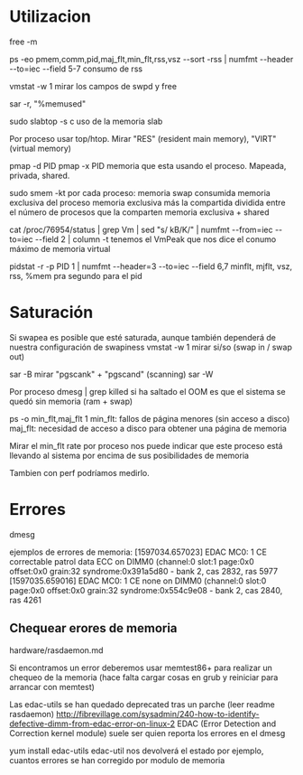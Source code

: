 # Utilizacion
free -m

ps -eo pmem,comm,pid,maj_flt,min_flt,rss,vsz --sort -rss | numfmt --header --to=iec --field 5-7
  consumo de rss

vmstat -w 1
  mirar los campos de swpd y free

sar -r, "%memused"


sudo slabtop -s c
  uso de la memoria slab


Por proceso usar top/htop.
Mirar "RES" (resident main memory), "VIRT" (virtual memory)

pmap -d PID
pmap -x PID
  memoria que esta usando el proceso. Mapeada, privada, shared.

sudo smem -kt
  por cada proceso:
    memoria swap consumida
    memoria exclusiva del proceso
    memoria exclusiva más la compartida dividida entre el número de procesos que la comparten
    memoria exclusiva + shared

cat /proc/76954/status | grep Vm | sed "s/ kB/K/" | numfmt --from=iec --to=iec --field 2 | column -t
  tenemos el VmPeak que nos dice el conumo máximo de memoria virtual

pidstat -r -p PID 1 | numfmt --header=3 --to=iec --field 6,7
  minflt, mjflt, vsz, rss, %mem pra segundo para el pid


# Saturación
Si swapea es posible que esté saturada, aunque también dependerá de nuestra configuración de swapiness
vmstat -w 1
  mirar si/so (swap in / swap out)

sar -B
  mirar "pgscank" + "pgscand" (scanning)
sar -W


Por proceso
dmesg | grep killed
  si ha saltado el OOM es que el sistema se quedó sin memoria (ram + swap)

ps -o min_flt,maj_flt 1
  min_flt: fallos de página menores (sin acceso a disco)
  maj_flt: necesidad de acceso a disco para obtener una página de memoria

Mirar el min_flt rate por proceso nos puede indicar que este proceso está llevando al sistema por encima de sus posibilidades de memoria

Tambien con perf podríamos medirlo.



# Errores
dmesg

ejemplos de errores de memoria:
[1597034.657023] EDAC MC0: 1 CE correctable patrol data ECC on DIMM0 (channel:0 slot:1 page:0x0 offset:0x0 grain:32 syndrome:0x391a5d80 - bank 2, cas 2832, ras 5977
[1597035.659016] EDAC MC0: 1 CE none on DIMM0 (channel:0 slot:0 page:0x0 offset:0x0 grain:32 syndrome:0x554c9e08 - bank 2, cas 2840, ras 4261

## Chequear erores de memoria
hardware/rasdaemon.md

Si encontramos un error deberemos usar memtest86+ para realizar un chequeo de la memoria (hace falta cargar cosas en grub y reiniciar para arrancar con memtest)

Las edac-utils se han quedado deprecated tras un parche (leer readme rasdaemon)
http://fibrevillage.com/sysadmin/240-how-to-identify-defective-dimm-from-edac-error-on-linux-2
EDAC (Error Detection and Correction kernel module) suele ser quien reporta los errores en el dmesg

yum install edac-utils
edac-util
  nos devolverá el estado
  por ejemplo, cuantos errores se han corregido por modulo de memoria
